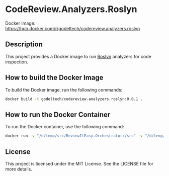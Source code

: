 # CodeReview.Analyzers.Roslyn

Docker image: https://hub.docker.com/r/godeltech/codereview.analyzers.roslyn

## Description

This project provides a Docker image to run [Roslyn](https://www.nuget.org/packages/sonaranalyzer.csharp) analyzers for code inspection.

## How to build the Docker Image

To build the Docker image, run the following commands:

```bash
docker build -t godeltech/codereview.analyzers.roslyn:0.0.1 .
```

## How to run the Docker Container

To run the Docker container, use the following command:

```bash
docker run -v "/d/temp/src/ReviewItEasy.Orchestrator:/src" -v "/d/temp/artifacts:/artifacts" --env SOLUTION_FILE_PATH=/src/ReviewItEasy.Orchestrator.sln  -it --rm godeltech/codereview.analyzers.roslyn
```

## License

This project is licensed under the MIT License. See the LICENSE file for more details.